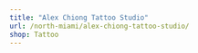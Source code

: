 ```yaml
---
title: "Alex Chiong Tattoo Studio"
url: /north-miami/alex-chiong-tattoo-studio/
shop: Tattoo
---
```

